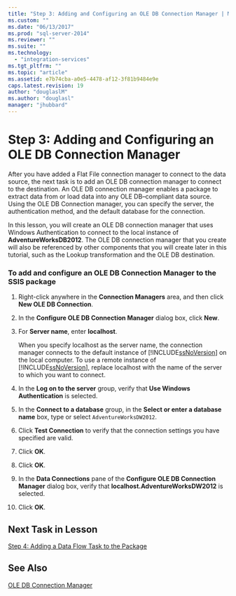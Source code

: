 ```yaml
---
title: "Step 3: Adding and Configuring an OLE DB Connection Manager | Microsoft Docs"
ms.custom: ""
ms.date: "06/13/2017"
ms.prod: "sql-server-2014"
ms.reviewer: ""
ms.suite: ""
ms.technology: 
  - "integration-services"
ms.tgt_pltfrm: ""
ms.topic: "article"
ms.assetid: e7b74cba-a0e5-4478-af12-3f81b9484e9e
caps.latest.revision: 19
author: "douglaslM"
ms.author: "douglasl"
manager: "jhubbard"
---
```

# Step 3: Adding and Configuring an OLE DB Connection Manager
  After you have added a Flat File connection manager to connect to the data source, the next task is to add an OLE DB connection manager to connect to the destination. An OLE DB connection manager enables a package to extract data from or load data into any OLE DB–compliant data source. Using the OLE DB Connection manager, you can specify the server, the authentication method, and the default database for the connection.  
  
 In this lesson, you will create an OLE DB connection manager that uses Windows Authentication to connect to the local instance of **AdventureWorksDB2012**. The OLE DB connection manager that you create will also be referenced by other components that you will create later in this tutorial, such as the Lookup transformation and the OLE DB destination.  
  
### To add and configure an OLE DB Connection Manager to the SSIS package  
  
1.  Right-click anywhere in the **Connection Managers** area, and then click **New OLE DB Connection**.  
  
2.  In the **Configure OLE DB Connection Manager** dialog box, click **New**.  
  
3.  For **Server name**, enter **localhost**.  
  
     When you specify localhost as the server name, the connection manager connects to the default instance of [!INCLUDE[ssNoVersion](../includes/ssnoversion-md.md)] on the local computer. To use a remote instance of [!INCLUDE[ssNoVersion](../includes/ssnoversion-md.md)], replace localhost with the name of the server to which you want to connect.  
  
4.  In the **Log on to the server** group, verify that **Use Windows Authentication** is selected.  
  
5.  In the **Connect to a database** group, in the **Select or enter a database name** box, type or select `AdventureWorksDW2012`.  
  
6.  Click **Test Connection** to verify that the connection settings you have specified are valid.  
  
7.  Click **OK**.  
  
8.  Click **OK**.  
  
9. In the **Data Connections** pane of the **Configure OLE DB Connection Manager** dialog box, verify that **localhost.AdventureWorksDW2012** is selected.  
  
10. Click **OK**.  
  
## Next Task in Lesson  
 [Step 4: Adding a Data Flow Task to the Package](lesson-1-4-adding-a-data-flow-task-to-the-package.md)  
  
## See Also  
 [OLE DB Connection Manager](connection-manager/ole-db-connection-manager.md)  
  
  